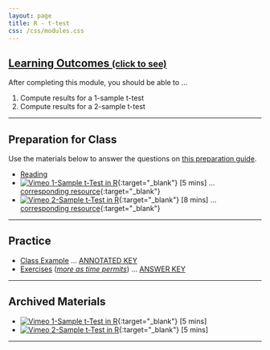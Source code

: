```yaml
---
layout: page
title: R - t-test
css: /css/modules.css
---
```


<div class="panel-group-ILOs">
  <div class="panel panel-default">
    <div class="panel-heading">
      <h2 class="panel-title">
        <a data-toggle="collapse" href="#ILOs">Learning Outcomes <small>(click to see)</small></a>
      </h2>
    </div>
    <div id="ILOs" class="panel-collapse collapse">
      <div class="panel-body">
<p>After completing this module, you should be able to ...</p>

<ol>
  <li>Compute results for a 1-sample t-test</li>
  <li>Compute results for a 2-sample t-test</li>
</ol>
      </div>
    </div>
  </div>
</div>

----

## Preparation for Class

Use the materials below to answer the questions on [this preparation guide](Prep/Rt1EDA).

* [Reading](bookR/Rttests.html)
* [![Vimeo](../img/dhovid.png) 1-Sample t-Test in R](){:target="_blank"} [5 mins] ... [corresponding resource](HO/Penguins.html#Rttests1){:target="_blank"}
* [![Vimeo](../img/dhovid.png) 2-Sample t-Test in R](){:target="_blank"} [8 mins] ... [corresponding resource](HO/Penguins.html#Rttests2){:target="_blank"}

----

## Practice

* [Class Example](CE/Rttests_CExmpl) ... [ANNOTATED KEY](CE/KEY_Rttests_CExmpl)
* [Exercises](CE/Rttests_CE1) ([*more as time permits*](CE/Rttests_CE2)) ... [ANSWER KEY](CE/KEY_Rttests_CE)

----

## Archived Materials

* [![Vimeo](../img/dhovid.png) 1-Sample t-Test in R](https://vimeo.com/user45324800/1samplettest){:target="_blank"} [5 mins]
* [![Vimeo](../img/dhovid.png) 2-Sample t-Test in R](https://vimeo.com/user45324800/1samplettest){:target="_blank"} [5 mins]

----
